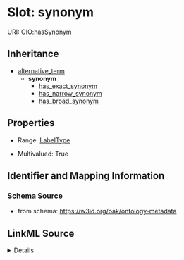 

# Slot: synonym

URI: [OIO:hasSynonym](http://www.geneontology.org/formats/oboInOwl#hasSynonym)




## Inheritance

* [alternative_term](alternative_term.md)
    * **synonym**
        * [has_exact_synonym](has_exact_synonym.md)
        * [has_narrow_synonym](has_narrow_synonym.md)
        * [has_broad_synonym](has_broad_synonym.md)









## Properties

* Range: [LabelType](LabelType.md)

* Multivalued: True





## Identifier and Mapping Information







### Schema Source


* from schema: https://w3id.org/oak/ontology-metadata




## LinkML Source

<details>
```yaml
name: synonym
from_schema: https://w3id.org/oak/ontology-metadata
rank: 1000
is_a: alternative_term
abstract: true
slot_uri: OIO:hasSynonym
multivalued: true
alias: synonym
range: label type

```
</details>